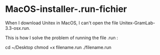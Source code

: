 # MacOS-installer-.run-fichier

When I download Unitex in MacOS, I can't open the file Unitex-GramLab-3.3-osx.run.

This is how I solve the problem of running the file .run :

cd ~/Desktop
chmod +x  filename.run
./filename.run
